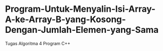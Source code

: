 # Program-Untuk-Menyalin-Isi-Array-A-ke-Array-B-yang-Kosong-Dengan-Jumlah-Elemen-yang-Sama
Tugas Algoritma 4 Program C++
